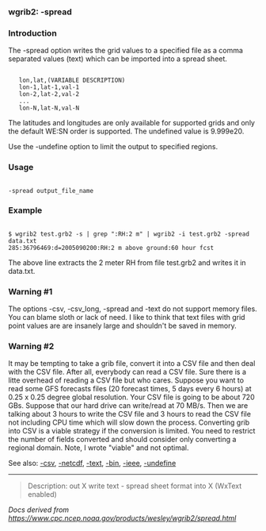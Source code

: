 
### wgrib2: -spread



### Introduction



The -spread option writes the grid values to a specified
file as a comma separated values (text) which can be imported into a spread sheet.

```

   lon,lat,(VARIABLE DESCRIPTION)
   lon-1,lat-1,val-1
   lon-2,lat-2,val-2
   ...
   lon-N,lat-N,val-N

```


The latitudes and longitudes are only available for supported grids
and only the default WE:SN order is supported. The undefined value is 9.999e20.


Use the -undefine option to limit the output to
specified regions.


### Usage



```

-spread output_file_name

```

### Example




```

$ wgrib2 test.grb2 -s | grep ":RH:2 m" | wgrib2 -i test.grb2 -spread data.txt
285:36796469:d=2005090200:RH:2 m above ground:60 hour fcst

```


The above line extracts the 2 meter RH from file test.grb2 and writes it in data.txt.

### Warning #1



The options -csv,
-csv\_long,
-spread and
-text do not support memory files.
You can blame sloth or lack of need. I like to think that
text files with grid point values are are insanely large
and shouldn't be saved in memory.


### Warning #2


 It may be tempting to take a grib file, convert it into a CSV file
and then deal with the CSV file. After all, everybody can read
a CSV file. Sure there is a litte overhead of reading a CSV file
but who cares. Suppose you want to read some GFS forecasts files
(20 forecast times, 5 days every 6 hours) at 0.25 x 0.25 degree global resolution.
Your CSV file is going to be about 720 GBs. Suppose that our hard
drive can write/read at 70 MB/s. Then we are talking about 3 hours to
write the CSV file and 3 hours to read the CSV file not including CPU time
which will slow down the process. Converting grib into CSV is a
viable strategy if the conversion is limited. You need to restrict
the number of fields converted and should consider only converting
a regional domain. Note, I wrote "viable" and not optimal.



See also: 
[-csv](./csv.html),
[-netcdf](./netcdf.html),
[-text](./text.html),
[-bin](./bin.html), 
[-ieee](./ieee.html),
[-undefine](./undefine.html)
















----

>Description: out   X      write text - spread sheet format into X (WxText enabled)

_Docs derived from <https://www.cpc.ncep.noaa.gov/products/wesley/wgrib2/spread.html>_
